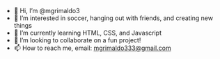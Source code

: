 - 👋 Hi, I’m @mgrimaldo3
- 👀 I’m interested in soccer, hanging out with friends, and creating new things
- 🌱 I’m currently learning HTML, CSS, and Javascript
- 💞️ I’m looking to collaborate on a fun project!
- 📫 How to reach me, email: mgrimaldo333@gmail.com

<!---
mgrimaldo3/mgrimaldo3 is a ✨ special ✨ repository because its `README.md` (this file) appears on your GitHub profile.
You can click the Preview link to take a look at your changes.
--->
